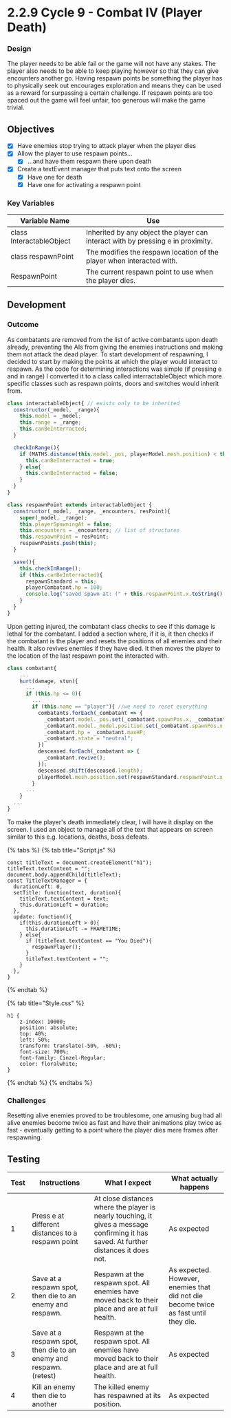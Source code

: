 # 2.2.9 Cycle 9 - Combat IV        (Player Death)

### Design

The player needs to be able fail or the game will not have any stakes. The player also needs to be able to keep playing however so that they can give encounters another go. Having respawn points be something the player has to physically seek out encourages exploration and means they can be used as a reward for surpassing a certain challenge. If respawn points are too spaced out the game will feel unfair, too generous will make the game trivial.

## Objectives

* [x] Have enemies stop trying to attack player when the player dies
* [x] Allow the player to use respawn points...
  * [x] ...and have them respawn there upon death
* [x] Create a textEvent manager that puts text onto the screen
  * [x] Have one for death
  * [x] Have one for activating a respawn point

### Key Variables

| Variable Name            | Use                                                                              |
| ------------------------ | -------------------------------------------------------------------------------- |
| class InteractableObject | Inherited by any object the player can interact with by pressing e in proximity. |
| class respawnPoint       | The modifies the respawn location of the player when interacted with.            |
| RespawnPoint             | The current respawn point to use when the player dies.                           |

## Development

### Outcome

As combatants are removed from the list of active combatants upon death already, preventing the AIs from giving the enemies instructions and making them not attack the dead player. To start development of respawning, I decided to start by making the points at which the player would interact to respawn. As the code for determining interactions was simple (if pressing e and in range) I converted it to a class called interractableObject which more specific classes such as respawn points, doors and switches would inherit from.

```javascript
class interactableObject{ // exists only to be inherited
  constructor(_model, _range){
    this.model = _model;
    this.range = _range;
    this.canBeInterracted;
  }

  checkInRange(){
    if (MATHS.distance(this.model._pos, playerModel.mesh.position) < this.range){
      this.canBeInterracted = true;
    } else{
      this.canBeInterracted = false;
    }
  }
}

class respawnPoint extends interactableObject {
  constructor(_model, _range, _encounters, resPoint){
    super(_model, _range);
    this.playerSpawningAt = false;
    this.encounters = _encounters; // list of structures
    this.respawnPoint = resPoint;
    respawnPoints.push(this);
  }

  save(){
    this.checkInRange();
    if (this.canBeInterracted){
      respawnStandard = this;
      playerCombatant.hp = 100;
      console.log("saved spawn at: (" + this.respawnPoint.x.toString() + ", " + this.respawnPoint.y.toString() + ", " + this.respawnPoint.z.toString() + ")");
    }
  }
}
```

Upon getting injured, the combatant class checks to see if this damage is lethal for the combatant. I added a section where, if it is, it then checks if the combatant is the player and resets the positions of all enemies and their health. It also revives enemies if they have died. It then moves the player to the location of the last respawn point the interacted with.

```javascript
class combatant{
    ...
    hurt(damage, stun){
      ...
      if (this.hp <= 0){
        ...
        if (this.name == "player"){ //we need to reset everything
          combatants.forEach(_combatant => {
            _combatant.model._pos.set(_combatant.spawnPos.x, _combatant.spawnPos.y, _combatant.spawnPos.z);
            _combatant.model._model.position.set(_combatant.spawnPos.x, _combatant.spawnPos.y, _combatant.spawnPos.z);
            _combatant.hp = _combatant.maxHP;
            _combatant.state = "neutral";
          })
          desceased.forEach(_combatant => {
            _combatant.revive();
          });
          desceased.shift(desceased.length);
          playerModel.mesh.position.set(respawnStandard.respawnPoint.x, respawnStandard.respawnPoint.y, respawnStandard.respawnPoint.z);
        }
      ...
    }
  ...
}
```

To make the player's death immediately clear, I will have it display on the screen. I used an object to manage all of the text that appears on screen similar to this e.g. locations, deaths, boss defeats.

{% tabs %}
{% tab title="Script.js" %}
```
const titleText = document.createElement("h1");
titleText.textContent = "";
document.body.appendChild(titleText);
const TitleTextManager = {
  durationLeft: 0,
  setTitle: function(text, duration){
    titleText.textContent = text;
    this.durationLeft = duration;
  },
  update: function(){
    if(this.durationLeft > 0){
      this.durationLeft -= FRAMETIME;
    } else{
      if (titleText.textContent == "You Died"){
        respawnPlayer();
      }
      titleText.textContent = "";
    }
  },
}
```
{% endtab %}

{% tab title="Style.css" %}
```
h1 {
    z-index: 10000;
    position: absolute;
    top: 40%;
    left: 50%;
    transform: translate(-50%, -60%);
    font-size: 700%;
    font-family: Cinzel-Regular;
    color: floralwhite;
}
```
{% endtab %}
{% endtabs %}

### Challenges

Resetting alive enemies proved to be troublesome, one amusing bug had all alive enemies become twice as fast and have their animations play twice as fast - eventually getting to a point where the player dies mere frames after respawning.

## Testing

| Test | Instructions                                                       | What I expect                                                                                                                         | What actually happens                                                                |
| ---- | ------------------------------------------------------------------ | ------------------------------------------------------------------------------------------------------------------------------------- | ------------------------------------------------------------------------------------ |
| 1    | Press e at different distances to a respawn point                  | At close distances where the player is nearly touching, it gives a message confirming it has saved. At further distances it does not. | As expected                                                                          |
| 2    | Save at a respawn spot, then die to an enemy and respawn.          | Respawn at the respawn spot. All enemies have moved back to their place and are at full health.                                       | As expected. However, enemies that did not die become twice as fast until they die.  |
| 3    | Save at a respawn spot, then die to an enemy and respawn. (retest) | Respawn at the respawn spot. All enemies have moved back to their place and are at full health.                                       | As expected                                                                          |
| 4    | Kill an enemy then die to another                                  | The killed enemy has respawned at its position.                                                                                       | As expected                                                                          |
